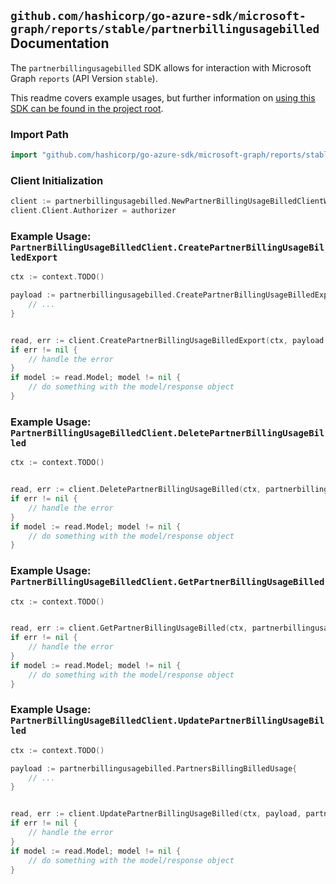 
## `github.com/hashicorp/go-azure-sdk/microsoft-graph/reports/stable/partnerbillingusagebilled` Documentation

The `partnerbillingusagebilled` SDK allows for interaction with Microsoft Graph `reports` (API Version `stable`).

This readme covers example usages, but further information on [using this SDK can be found in the project root](https://github.com/hashicorp/go-azure-sdk/tree/main/docs).

### Import Path

```go
import "github.com/hashicorp/go-azure-sdk/microsoft-graph/reports/stable/partnerbillingusagebilled"
```


### Client Initialization

```go
client := partnerbillingusagebilled.NewPartnerBillingUsageBilledClientWithBaseURI("https://graph.microsoft.com")
client.Client.Authorizer = authorizer
```


### Example Usage: `PartnerBillingUsageBilledClient.CreatePartnerBillingUsageBilledExport`

```go
ctx := context.TODO()

payload := partnerbillingusagebilled.CreatePartnerBillingUsageBilledExportRequest{
	// ...
}


read, err := client.CreatePartnerBillingUsageBilledExport(ctx, payload, partnerbillingusagebilled.DefaultCreatePartnerBillingUsageBilledExportOperationOptions())
if err != nil {
	// handle the error
}
if model := read.Model; model != nil {
	// do something with the model/response object
}
```


### Example Usage: `PartnerBillingUsageBilledClient.DeletePartnerBillingUsageBilled`

```go
ctx := context.TODO()


read, err := client.DeletePartnerBillingUsageBilled(ctx, partnerbillingusagebilled.DefaultDeletePartnerBillingUsageBilledOperationOptions())
if err != nil {
	// handle the error
}
if model := read.Model; model != nil {
	// do something with the model/response object
}
```


### Example Usage: `PartnerBillingUsageBilledClient.GetPartnerBillingUsageBilled`

```go
ctx := context.TODO()


read, err := client.GetPartnerBillingUsageBilled(ctx, partnerbillingusagebilled.DefaultGetPartnerBillingUsageBilledOperationOptions())
if err != nil {
	// handle the error
}
if model := read.Model; model != nil {
	// do something with the model/response object
}
```


### Example Usage: `PartnerBillingUsageBilledClient.UpdatePartnerBillingUsageBilled`

```go
ctx := context.TODO()

payload := partnerbillingusagebilled.PartnersBillingBilledUsage{
	// ...
}


read, err := client.UpdatePartnerBillingUsageBilled(ctx, payload, partnerbillingusagebilled.DefaultUpdatePartnerBillingUsageBilledOperationOptions())
if err != nil {
	// handle the error
}
if model := read.Model; model != nil {
	// do something with the model/response object
}
```
